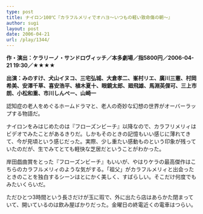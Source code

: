 ```yaml
---
type: post
title: ナイロン100℃『カラフルメリィでオハヨ～いつもの軽い致命傷の朝～』
author: sugi
layout: post
date: 2006-04-21
url: /play/1344/
---
```

**作・演出：ケラリーノ・サンドロヴィッチ／本多劇場／指5800円／2006-04-21 19:30／★★★★**

**出演：みのすけ、犬山イヌコ、三宅弘城、大倉孝二、峯村リエ、廣川三憲、村岡希美、安澤千草、喜安浩平、植木夏十、眼鏡太郎、廻飛雄、馬淵英俚可、三上市朗、小松和重、市川しんぺー、山崎一**

認知症の老人をめぐるホームドラマと、老人の奇妙な幻想の世界がオーバーラップする物語だ。

ナイロンをみはじめたのは『フローズンビーチ』以降なので、カラフリメリィはビデオでみたことがあるきりだ。しかもそのときの記憶もいい感じに薄れてきて、今が見頃という感じだった。実際、少し重たい感動ものという印象が残っていたのだが、生でみてとても軽快な芝居だということがわかった。

岸田戯曲賞をとった『フローズンビーチ』もいいが、やはりケラの最高傑作はこちらのカラフルメリィのような気がする。「祖父」がカラフルメリィと出会ったときのことを独白するシーンはとにかく美しく、すばらしい。そこだけ何度でもみたいくらいだ。

ただひとつ3時間という長さだけが玉に瑕で、外に出たら店はあらかた閉まっていて、開いているのは飲み屋ばかりだった。金曜日の終電近くの電車はつらい。

